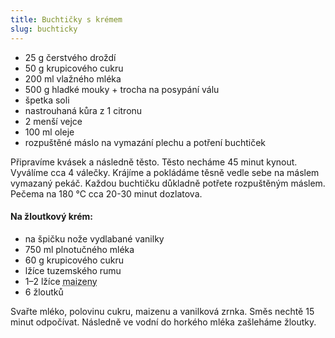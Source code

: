 ```yaml
---
title: Buchtičky s krémem
slug: buchticky
---
```


- 25 g čerstvého droždí
- 50 g krupicového cukru
- 200 ml vlažného mléka
- 500 g hladké mouky + trocha na posypání válu
- špetka soli
- nastrouhaná kůra z 1 citronu
- 2 menší vejce
- 100 ml oleje
- rozpuštěné máslo na vymazání plechu a potření buchtiček

Připravíme kvásek a následně těsto. Těsto necháme 45 minut kynout. Vyválíme cca 4 válečky. Krájíme a pokládáme těsně
vedle sebe na máslem vymazaný pekáč. Každou buchtičku důkladně potřete rozpuštěným máslem. Pečema na 180 °C cca 20-30
minut dozlatova.

#### Na žloutkový krém:

- na špičku nože vydlabané vanilky
- 750 ml plnotučného mléka
- 60 g krupicového cukru
- lžíce tuzemského rumu
- 1–2 lžíce <abbr title="Kukuřičný škrob">maizeny</abbr>
- 6 žloutků

Svařte mléko, polovinu cukru, maizenu a vanilková zrnka. Směs nechtě 15 minut odpočívat. Následně ve vodní do horkého
mléka zašleháme žloutky.
